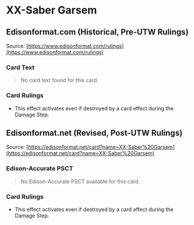 # XX-Saber Garsem

## Edisonformat.com (Historical, Pre-UTW Rulings)

Source: [https://www.edisonformat.com/rulings](https://www.edisonformat.com/rulings)

### Card Text

> No card text found for this card.

### Card Rulings

*   This effect activates even if destroyed by a card effect during the Damage Step.

## Edisonformat.net (Revised, Post-UTW Rulings)

Source: [https://edisonformat.net/card?name=XX-Saber%20Garsem](https://edisonformat.net/card?name=XX-Saber%20Garsem)

### Edison-Accurate PSCT

> No Edison-Accurate PSCT available for this card.

### Card Rulings

*   This effect activates even if destroyed by a card effect during the Damage Step.
            